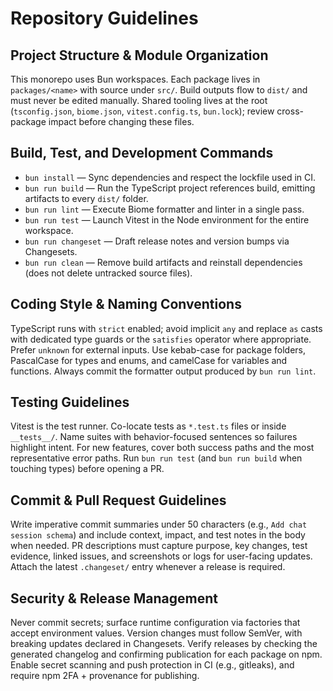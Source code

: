 # Repository Guidelines

## Project Structure & Module Organization
This monorepo uses Bun workspaces. Each package lives in `packages/<name>` with source under `src/`. Build outputs flow to `dist/` and must never be edited manually. Shared tooling lives at the root (`tsconfig.json`, `biome.json`, `vitest.config.ts`, `bun.lock`); review cross-package impact before changing these files.

## Build, Test, and Development Commands
- `bun install` — Sync dependencies and respect the lockfile used in CI.
- `bun run build` — Run the TypeScript project references build, emitting artifacts to every `dist/` folder.
- `bun run lint` — Execute Biome formatter and linter in a single pass.
- `bun run test` — Launch Vitest in the Node environment for the entire workspace.
- `bun run changeset` — Draft release notes and version bumps via Changesets.
- `bun run clean` — Remove build artifacts and reinstall dependencies (does not delete untracked source files).

## Coding Style & Naming Conventions
TypeScript runs with `strict` enabled; avoid implicit `any` and replace `as` casts with dedicated type guards or the `satisfies` operator where appropriate. Prefer `unknown` for external inputs. Use kebab-case for package folders, PascalCase for types and enums, and camelCase for variables and functions. Always commit the formatter output produced by `bun run lint`.

## Testing Guidelines
Vitest is the test runner. Co-locate tests as `*.test.ts` files or inside `__tests__/`. Name suites with behavior-focused sentences so failures highlight intent. For new features, cover both success paths and the most representative error paths. Run `bun run test` (and `bun run build` when touching types) before opening a PR.

## Commit & Pull Request Guidelines
Write imperative commit summaries under 50 characters (e.g., `Add chat session schema`) and include context, impact, and test notes in the body when needed. PR descriptions must capture purpose, key changes, test evidence, linked issues, and screenshots or logs for user-facing updates. Attach the latest `.changeset/` entry whenever a release is required.

## Security & Release Management
Never commit secrets; surface runtime configuration via factories that accept environment values. Version changes must follow SemVer, with breaking updates declared in Changesets. Verify releases by checking the generated changelog and confirming publication for each package on npm.
Enable secret scanning and push protection in CI (e.g., gitleaks), and require npm 2FA + provenance for publishing.
